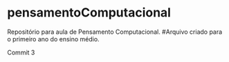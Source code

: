 # pensamentoComputacional
Repositório para aula de Pensamento Computacional.
#Arquivo criado para o primeiro ano do ensino médio.

Commit 3
